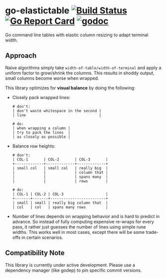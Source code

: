 # go-elastictable [![Build Status](https://travis-ci.org/rdsubhas/go-elastictable.svg?branch=master)](https://travis-ci.org/rdsubhas/go-elastictable) [![Go Report Card](https://goreportcard.com/badge/github.com/rdsubhas/go-elastictable)](https://goreportcard.com/report/github.com/rdsubhas/go-elastictable) [![godoc](https://godoc.org/github.com/rdsubhas/go-elastictable?status.svg)](https://godoc.org/github.com/rdsubhas/go-elastictable)

Go command line tables with elastic column resizing to adapt terminal width.

## Approach

Naive algorithms simply take `width-of-table/width-of-terminal` and apply a uniform factor to grow/shrink the columns. This results in shoddy output, small columns become worse when wrapped.

This library optimizes for **visual balance** by doing the following:

- Closely pack wrapped lines:
    ```
    # don't:
    | don't waste whitespace in the second |
    | line                                 |

    # do:
    | when wrapping a column |
    | try to pack the lines  |
    | as closely as possible |
    ```

- Balance row heights:
    ```
    # don't:
    | COL-1       | COL-2       | COL-3       |
    +-------------+-------------+-------------+
    | small col   | small col   | really big  |
    |             |             | column that |
    |             |             | spans many  |
    |             |             | rows        |

    # do:
    | COL-1 | COL-2 | COL-3                   |
    +-------+-------+-------------------------+
    | small | small | really big column that  |
    | col   | col   | spans many rows         |
    ```

- Number of lines depends on wrapping behavior and is hard to predict in advance. So instead of fully computing expensive re-wraps for every pass, it rather just guesses the number of lines using simple rune widths. This works well in most cases, except there will be some trade-offs in certain scenarios.

## Compatibility Note

This library is currently under active development. Please use a dependency manager (like godep) to pin specific commit versions.
